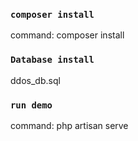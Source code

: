 ### `composer install`
   command: composer install
### `Database install`
   ddos_db.sql
### `run demo`
   command: php artisan serve
